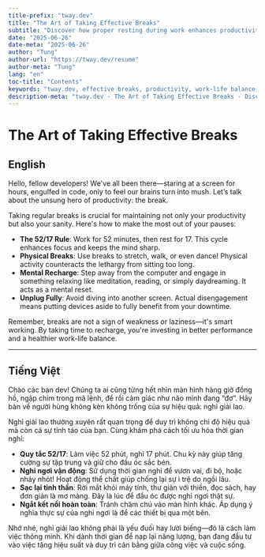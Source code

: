```yaml
---
title-prefix: "tway.dev"
title: "The Art of Taking Effective Breaks"
subtitle: "Discover how proper resting during work enhances productivity and well-being."
date: "2025-06-26"
date-meta: "2025-06-26"
author: "Tung"
author-url: "https://tway.dev/resume"
author-meta: "Tung"
lang: "en"
toc-title: "Contents"
keywords: "tway.dev, effective breaks, productivity, work-life balance, developer health"
description-meta: "tway.dev - The Art of Taking Effective Breaks - Discover how proper resting during work enhances productivity and well-being."
---
```


# The Art of Taking Effective Breaks

## English

Hello, fellow developers! We've all been there—staring at a screen for hours, engulfed in code, only to feel our brains turn into mush. Let’s talk about the unsung hero of productivity: the break.

Taking regular breaks is crucial for maintaining not only your productivity but also your sanity. Here's how to make the most out of your pauses:

- **The 52/17 Rule**: Work for 52 minutes, then rest for 17. This cycle enhances focus and keeps the mind sharp.
- **Physical Breaks**: Use breaks to stretch, walk, or even dance! Physical activity counteracts the lethargy from sitting too long.
- **Mental Recharge**: Step away from the computer and engage in something relaxing like meditation, reading, or simply daydreaming. It acts as a mental reset.
- **Unplug Fully**: Avoid diving into another screen. Actual disengagement means putting devices aside to fully benefit from your downtime.

Remember, breaks are not a sign of weakness or laziness—it's smart working. By taking time to recharge, you're investing in better performance and a healthier work-life balance.

---

## Tiếng Việt

Chào các bạn dev! Chúng ta ai cũng từng hết nhìn màn hình hàng giờ đồng hồ, ngập chìm trong mã lệnh, để rồi cảm giác như não mình đang “đơ”. Hãy bàn về người hùng không kèn không trống của sự hiệu quả: nghỉ giải lao.

Nghỉ giải lao thường xuyên rất quan trọng để duy trì không chỉ độ hiệu quả mà còn cả sự tỉnh táo của bạn. Cùng khám phá cách tối ưu hóa thời gian nghỉ:

- **Quy tắc 52/17**: Làm việc 52 phút, nghỉ 17 phút. Chu kỳ này giúp tăng cường sự tập trung và giữ cho đầu óc sắc bén.
- **Nghỉ ngơi vận động**: Sử dụng thời gian nghỉ để vươn vai, đi bộ, hoặc nhảy nhót! Hoạt động thể chất giúp chống lại sự ì trệ do ngồi lâu.
- **Sạc lại tinh thần**: Rời mắt khỏi máy tính, thư giãn với thiền, đọc sách, hay đơn giản là mơ màng. Đây là lúc để đầu óc được nghỉ ngơi thật sự.
- **Ngắt kết nối hoàn toàn**: Tránh chăm chú vào màn hình khác. Áp dụng ý nghĩa thực sự của nghỉ ngơi là để các thiết bị qua một bên.

Nhớ nhé, nghỉ giải lao không phải là yếu đuối hay lười biếng—đó là cách làm việc thông minh. Khi dành thời gian để nạp lại năng lượng, bạn đang đầu tư vào việc tăng hiệu suất và duy trì cân bằng giữa công việc và cuộc sống.